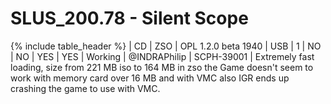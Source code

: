 # SLUS_200.78 - Silent Scope

{% include table_header %}
| CD | ZSO | OPL 1.2.0 beta 1940 | USB | 1 | NO | NO | YES | YES | Working | @INDRAPhilip | SCPH-39001 | Extremely fast loading, size from 221 MB iso to 164 MB in zso the Game doesn't seem to work with memory card over 16 MB and with VMC also IGR ends up crashing the game to use with VMC. 
